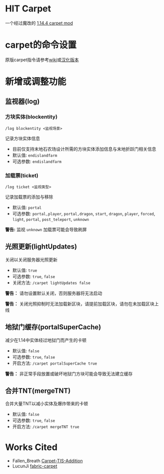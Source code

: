 # HIT Carpet

一个经过魔改的 [1.14.4 carpet mod](https://github.com/gnembon/fabric-carpet)

# carpet的命令设置
原版carpet指令请参考[wiki](https://github.com/gnembon/fabric-carpet/wiki/Current-Available-Settings)或[汉化版本](https://github.com/SFG-Minecraft-mods-Chinese-Translation/Translation-doc/blob/master/Fabric-Carpet/Commands.md)

# 新增或调整功能
## 监视器(log)
### 方块实体(blockentity)
`/log blockentity <监视场景>`

记录方块实体信息
* 目前仅支持末地石农场设计所需的方块实体添加信息与末地折跃门相关信息
* 默认值: `endislandfarm`
* 可选参数: `endislandfarm`

### 加载票(ticket)
`/log ticket <监视类型>`

记录加载票的添加与移除
* 默认值: `portal`
* 可选参数: `portal,player`, `portal,dragon`, `start`, `dragon`, `player`, `forced`, `light`, `portal`, `post_teleport`, `unknown`

**警告:** 监视 `unknown` 加载票可能会导致刷屏

## 光照更新(lightUpdates)
关闭以关闭服务器光照更新
* 默认值: `true`
* 可选参数: `true`, `false`
* 关闭方法: `/carpet lightUpdates false`

**警告：** 请勿设置默认关闭，否则服务器将无法启动

**警告：** 关闭光照抑制时无法加载新区块，请提前加载区块，请勿在未加载区块上线

## 地狱门缓存(portalSuperCache)
减少在1.14中实体经过地狱门而产生的卡顿
* 默认值: `false`
* 可选参数: `true`, `false`
* 开启方法: `/carpet portalSuperCache true`

**警告：** 非正常手段放置或破坏地狱门方块可能会导致无法建立缓存

## 合并TNT(mergeTNT)
合并大量TNT以减小实体及爆炸带来的卡顿
* 默认值: `false`
* 可选参数: `true`, `false`
* 开启方法: `/carpet mergeTNT true`

# Works Cited
- Fallen_Breath [Carpet-TIS-Addition](https://github.com/TISUnion/Carpet-TIS-Addition)
- LucunJi [fabric-carpet](https://github.com/LucunJi/fabric-carpet)
